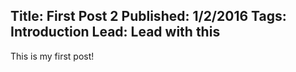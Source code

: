 Title: First Post 2
Published: 1/2/2016
Tags: Introduction
Lead: Lead with this
---
This is my first post!